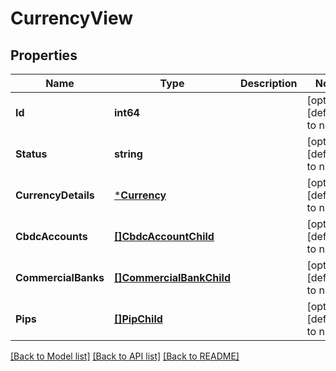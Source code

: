 # CurrencyView

## Properties
Name | Type | Description | Notes
------------ | ------------- | ------------- | -------------
**Id** | **int64** |  | [optional] [default to null]
**Status** | **string** |  | [optional] [default to null]
**CurrencyDetails** | [***Currency**](Currency.md) |  | [optional] [default to null]
**CbdcAccounts** | [**[]CbdcAccountChild**](CBDCAccountChild.md) |  | [optional] [default to null]
**CommercialBanks** | [**[]CommercialBankChild**](CommercialBankChild.md) |  | [optional] [default to null]
**Pips** | [**[]PipChild**](PIPChild.md) |  | [optional] [default to null]

[[Back to Model list]](../README.md#documentation-for-models) [[Back to API list]](../README.md#documentation-for-api-endpoints) [[Back to README]](../README.md)

